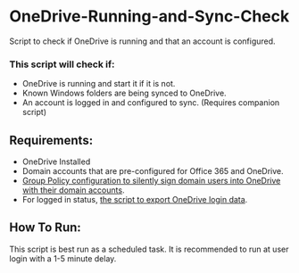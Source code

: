 # OneDrive-Running-and-Sync-Check
Script to check if OneDrive is running and that an account is configured.

### This script will check if:
- OneDrive is running and start it if it is not. 
- Known Windows folders are being synced to OneDrive.
- An account is logged in and configured to sync. (Requires companion script)

## Requirements:
- OneDrive Installed
- Domain accounts that are pre-configured for Office 365 and OneDrive. 
- [Group Policy configuration to silently sign domain users into OneDrive with their domain accounts](https://github.com/RussellLeVasseur/OneDrive-Silent-Sign-In-and-Sync-Group-Policy-Object).
- For logged in status, [the script to export OneDrive login data]().

## How To Run:
This script is best run as a scheduled task. It is recommended to run at user login with a 1-5 minute delay.
